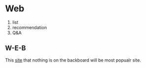 <html>
  <head>
    <title>Jang's - WEB</title>
    <meta charset="utf-8">
  </head>
  <body>
    <h1>Web</h1>
    <ol>
      <li>list</li>
      <li>recommendation</li>
      <li>Q&A</li>
    </ol>
    <h2>W-E-B</h2>
    <p>This <a href="https://anwaanwa.github.io/stock-web1/" target="_blank">site</a> that nothing is on the backboard will be most popualr site.</p>
  </body>
</html>
